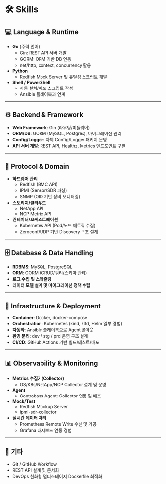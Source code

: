 # 🛠 Skills

## 💻 Language & Runtime
- **Go** (주력 언어)
  - Gin: REST API 서버 개발
  - GORM: ORM 기반 DB 연동
  - net/http, context, concurrency 활용
- **Python**
  - Redfish Mock Server 및 유틸성 스크립트 개발
- **Shell / PowerShell**
  - 자동 설치/배포 스크립트 작성
  - Ansible 플레이북과 연계

---

## ⚙️ Backend & Framework
- **Web Framework**: Gin (라우팅/미들웨어)
- **ORM/DB**: GORM (MySQL, Postgres), 마이그레이션 관리
- **Config/Logger**: 자체 Config/Logger 패키지 운영
- **API 서버 개발**: REST API, Healthz, Metrics 엔드포인트 구현

---

## 📡 Protocol & Domain
- **하드웨어 관리**
  - Redfish (BMC API)
  - IPMI (Sensor/SDR 파싱)
  - SNMP (OID 기반 장비 모니터링)
- **스토리지/클라우드**
  - NetApp API
  - NCP Metric API
- **컨테이너/오케스트레이션**
  - Kubernetes API (Pod/노드 메트릭 수집)
  - Zeroconf/UDP 기반 Discovery 구조 설계

---

## 🗄️ Database & Data Handling
- **RDBMS**: MySQL, PostgreSQL
- **ORM**: GORM (CRUD/쿼리/스키마 관리)
- **로그 수집 및 스케줄링**
- **데이터 모델 설계 및 마이그레이션 정책 수립**

---

## 🚀 Infrastructure & Deployment
- **Container**: Docker, docker-compose
- **Orchestration**: Kubernetes (kind, k3d, Helm 일부 경험)
- **자동화**: Ansible 플레이북으로 Agent 롤아웃
- **환경 분리**: dev / stg / prd 운영 구조 설계
- **CI/CD**: GitHub Actions 기반 빌드/테스트/배포

---

## 📊 Observability & Monitoring
- **Metrics 수집기(Collector)**
  - OS/K8s/NetApp/NCP Collector 설계 및 운영
- **Agent**
  - Contrabass Agent: Collector 연동 및 배포
- **Mock/Test**
  - Redfish Mockup Server
  - ipmi-sdr-collector
- **실시간 데이터 처리**
  - Prometheus Remote Write 수신 및 가공
  - Grafana 대시보드 연동 경험

---

## 🔧 기타
- Git / GitHub Workflow
- REST API 설계 및 문서화
- DevOps 친화형 멀티스테이지 Dockerfile 최적화

